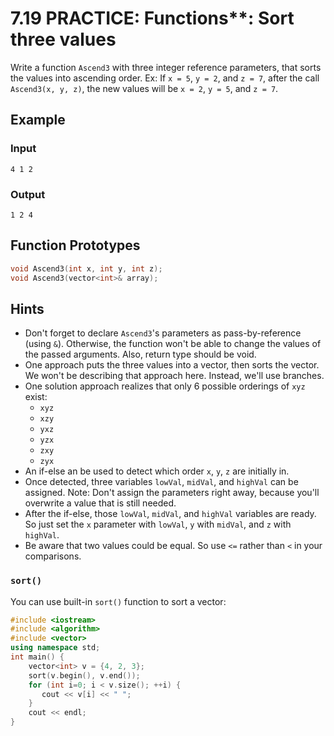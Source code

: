 # 7.19 PRACTICE: Functions**: Sort three values
Write a function `Ascend3` with three integer reference parameters,
that sorts the values into ascending order.
Ex: If `x = 5`, `y = 2`, and `z = 7`,
after the call `Ascend3(x, y, z)`,
the new values will be `x = 2`, `y = 5`, and `z = 7`.

## Example
### Input
```
4 1 2
```

### Output
```
1 2 4
```

## Function Prototypes
```cpp
void Ascend3(int x, int y, int z);
void Ascend3(vector<int>& array);
```

## Hints
* Don't forget to declare `Ascend3`'s parameters as pass-by-reference (using `&`).
Otherwise, the function won't be able to change the values of the passed arguments.
Also, return type should be void.
* One approach puts the three values into a vector, then sorts the vector.
We won't be describing that approach here.
Instead, we'll use branches.
* One solution approach realizes that only 6 possible orderings of `xyz` exist:
  * `xyz`
  * `xzy`
  * `yxz`
  * `yzx`
  * `zxy`
  * `zyx`
* An if-else an be used to detect which order `x`, `y`, `z` are initially in.
* Once detected, three variables `lowVal`, `midVal`, and `highVal` can be assigned.
Note: Don't assign the parameters right away,
because you'll overwrite a value that is still needed.
* After the if-else, those `lowVal`, `midVal`, and `highVal` variables are ready.
So just set the `x` parameter with `lowVal`, `y` with `midVal`, and `z` with `highVal`.
* Be aware that two values could be equal.
So use `<=` rather than `<` in your comparisons.

### `sort()`
You can use built-in `sort()` function to sort a vector:
```cpp
#include <iostream>
#include <algorithm>
#include <vector>
using namespace std;
int main() {
    vector<int> v = {4, 2, 3};
    sort(v.begin(), v.end());
    for (int i=0; i < v.size(); ++i) {
       cout << v[i] << " ";
    }
    cout << endl;
}
```
